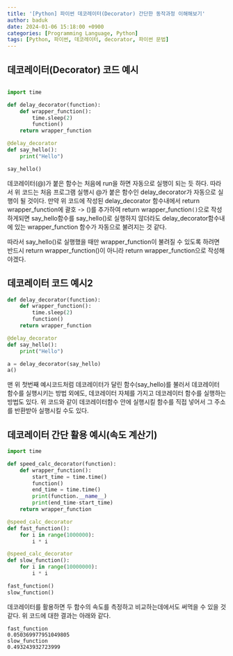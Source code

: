 ```yaml
---
title: '[Python] 파이썬 데코레이터(Decorator) 간단한 동작과정 이해해보기'
author: baduk
date: 2024-01-06 15:18:00 +0900
categories: [Programming Language, Python]
tags: [Python, 파이썬, 데코레이터, decorator, 파이썬 문법]
---
```

<script async src="https://pagead2.googlesyndication.com/pagead/js/adsbygoogle.js?client=ca-pub-2582023706445264"
     crossorigin="anonymous"></script>

## 데코레이터(Decorator) 코드 예시
```python

import time

def delay_decorator(function):
    def wrapper_function():
        time.sleep(2)
        function()
    return wrapper_function

@delay_decorator
def say_hello():
    print("Hello")

say_hello()
```
데코레이터(@)가 붙은 함수는 처음에 run을 하면 자동으로 실행이 되는 듯 하다. 따라서 위 코드는 처음 프로그램 실행시 @가 붙은 함수인 delay_decorator가 자동으로 실행이 될 것이다. 만약 위 코드에 작성된 delay_decorator 함수내에서 return wrapper_function에 괄호 -> ()를 추가하여 return wrapper_function`()`으로 작성하게되면 say_hello함수를 say_hello()로 실행하지 않더라도 delay_decorator함수내에 있는 wrapper_function 함수가 자동으로 불려지는 것 같다.

따라서 say_hello()로 실행했을 때만 wrapper_function이 불려질 수 있도록 하려면 반드시 return wrapper_function()이 아니라 return wrapper_function으로 작성해야겠다. 

## 데코레이터 코드 예시2
```python
def delay_decorator(function):
    def wrapper_function():
        time.sleep(2)
        function()
    return wrapper_function

@delay_decorator
def say_hello():
    print("Hello")

a = delay_decorator(say_hello)
a()
```
맨 위 첫번째 예시코드처럼 데코레이터가 달린 함수(say_hello)를 불러서 데코레이터 함수를 실행시키는 방법 외에도, 데코레이터 자체를 가지고 데코레이터 함수를 실행하는 방법도 있다. 위 코드와 같이 데코레이터함수 안에 실행시킬 함수를 직접 넣어서 그 주소를 반환받아 실행시킬 수도 있다.

## 데코레이터 간단 활용 예시(속도 계산기)
```python
import time

def speed_calc_decorator(function):
    def wrapper_function():
        start_time = time.time()
        function()
        end_time = time.time()
        print(function.__name__)
        print(end_time-start_time)
    return wrapper_function

@speed_calc_decorator
def fast_function():
    for i in range(1000000):
        i * i

@speed_calc_decorator
def slow_function():
    for i in range(10000000):
        i * i

fast_function()
slow_function()
```
데코레이터를 활용하면 두 함수의 속도를 측정하고 비교하는데에서도 써먹을 수 있을 것 같다. 위 코드에 대한 결과는 아래와 같다.

```text
fast_function
0.050369977951049805
slow_function
0.493243932723999
```

<script async src="https://pagead2.googlesyndication.com/pagead/js/adsbygoogle.js?client=ca-pub-2582023706445264"
     crossorigin="anonymous"></script>
